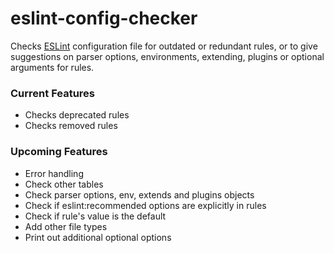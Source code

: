 # eslint-config-checker

Checks [ESLint](https://eslint.org/docs/rules/) configuration file for outdated or redundant
rules, or to give suggestions on parser options, environments, extending, plugins or optional
arguments for rules.

### Current Features

- Checks deprecated rules
- Checks removed rules

### Upcoming Features

- Error handling
- Check other tables
- Check parser options, env, extends and plugins objects
- Check if eslint:recommended options are explicitly in rules
- Check if rule's value is the default
- Add other file types
- Print out additional optional options
